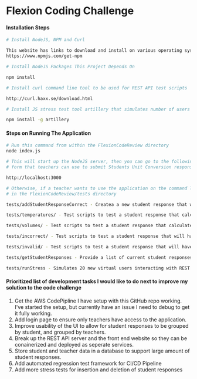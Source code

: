 # Flexion Coding Challenge

#### Installation Steps

```sh
# Install NodeJS, NPM and Curl

This website has links to download and install on various operating systems
https://www.npmjs.com/get-npm

# Install NodeJS Packages This Project Depends On

npm install

# Install curl command line tool to be used for REST API test scripts

http://curl.haxx.se/download.html

# Install JS stress test tool artillery that simulates number of users

npm install -g artillery

```

#### Steps on Running The Application

```sh
# Run this command from within the FlexionCodeReview directory
node index.js

# This will start up the NodeJS server, then you can go to the following URL on your system to see the web
# form that teachers can use to submit Students Unit Conversion responses

http://localhost:3000

# Otherwise, if a teacher wants to use the application on the command line, they can use the scripts provided
# in the FlexionCodeReview/tests directory

tests/addStudentResponseCorrect - Createa a new student response that will have correct output value

tests/temperatures/ - Test scripts to test a student response that calculate temperature conversions correctly

tests/volumes/ - Test scripts to test a student response that calculate volume conversions correctly

tests/incorrect/ - Test scripts to test a student response that will have incorrect output value

tests/invalid/ - Test scripts to test a student response that will have invalid output value

tests/getStudentResponses - Provide a list of current student responses stored in the application

tests/runStress - Simulates 20 new virtual users interacting with REST APIs every 60 seconds

```

#### Prioritized list of development tasks I would like to do next to improve my solution to the code challenge

1. Get the AWS CodePipline I have setup with this GitHub repo working. I've started the setup, but currently have an issue I need to debug to get it fully working.
2. Add login page to ensure only teachers have access to the application.
3. Improve usability of the UI to allow for student responses to be grouped by student, and grouped by teachers.
4. Break up the REST API server and the front end website so they can be conainerized and deployed as seperate services.
5. Store student and teacher data in a database to support large amount of student responses.
6. Add automated regression test framework for CI/CD Pipeline
7. Add more stress tests for insertion and deletion of student responses

